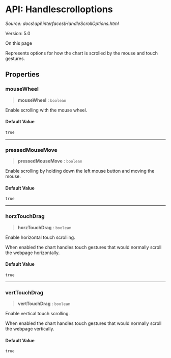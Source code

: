 # API: Handlescrolloptions

*Source: docs\api\interfaces\HandleScrollOptions.html*

Version: 5.0

On this page

Represents options for how the chart is scrolled by the mouse and touch gestures.

## Properties[​](HandleScrollOptions.html#properties "Direct link to Properties")

### mouseWheel[​](HandleScrollOptions.html#mousewheel "Direct link to mouseWheel")

> **mouseWheel** : `boolean`

Enable scrolling with the mouse wheel.

#### Default Value[​](HandleScrollOptions.html#default-value "Direct link to Default Value")

`true`

* * *

### pressedMouseMove[​](HandleScrollOptions.html#pressedmousemove "Direct link to pressedMouseMove")

> **pressedMouseMove** : `boolean`

Enable scrolling by holding down the left mouse button and moving the mouse.

#### Default Value[​](HandleScrollOptions.html#default-value-1 "Direct link to Default Value")

`true`

* * *

### horzTouchDrag[​](HandleScrollOptions.html#horztouchdrag "Direct link to horzTouchDrag")

> **horzTouchDrag** : `boolean`

Enable horizontal touch scrolling.

When enabled the chart handles touch gestures that would normally scroll the webpage horizontally.

#### Default Value[​](HandleScrollOptions.html#default-value-2 "Direct link to Default Value")

`true`

* * *

### vertTouchDrag[​](HandleScrollOptions.html#verttouchdrag "Direct link to vertTouchDrag")

> **vertTouchDrag** : `boolean`

Enable vertical touch scrolling.

When enabled the chart handles touch gestures that would normally scroll the webpage vertically.

#### Default Value[​](HandleScrollOptions.html#default-value-3 "Direct link to Default Value")

`true`
